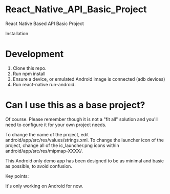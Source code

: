 # React_Native_API_Basic_Project
React Native Based API Basic Project

Installation
# Development

1. Clone this repo.
2. Run npm install
3. Ensure a device, or emulated Android image is connected (adb devices)
4. Run react-native run-android.

# Can I use this as a base project?

Of course. Please remember though it is not a "fit all" solution and you'll need to configure it for your own project needs.

To change the name of the project, edit android/app/src/res/values/strings.xml. To change the launcher icon of the project, change all of the ic_launcher.png icons within android/app/src/res/mipmap-XXXX/.

This Android only demo app has been designed to be as minimal and basic as possible, to avoid confusion.

Key points:

It's only working on Android for now.
